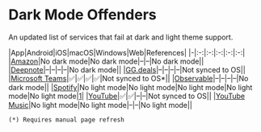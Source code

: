 # Dark Mode Offenders

An updated list of services that fail at dark and light theme support.

|App|Android|iOS|macOS|Windows|Web|References|
|-|:-:|:-:|:-:|:-:|:-:|
|[Amazon](https://amazon.com)|No dark mode|No dark mode|–|–|No dark mode||
|[Deepnote](https://deepnote.com/)|–|–|–|–|No dark mode||
|[GG.deals](https://deals.gg)|–|–|–|–|Not synced to OS||
|[Microsoft Teams](https://teams.microsoft.com/)|✅|✅|✅|✅|Not synced to OS*||
|[Observable](https://observablehq.com)|–|–|–|–|No dark mode||
|[Spotify](https://spotify.com/)|No light mode|No light mode|No light mode|No light mode|No light mode|[1](https://community.spotify.com/t5/Live-Ideas/All-Platforms-Light-Mode-option/idi-p/730341)|
|[YouTube](https://www.youtube.com/)|✅|✅|–|–|Not synced to OS||
|[YouTube Music](https://www.youtube.com/)|No light mode|No light mode|–|–|No light mode||


```
(*) Requires manual page refresh
```
